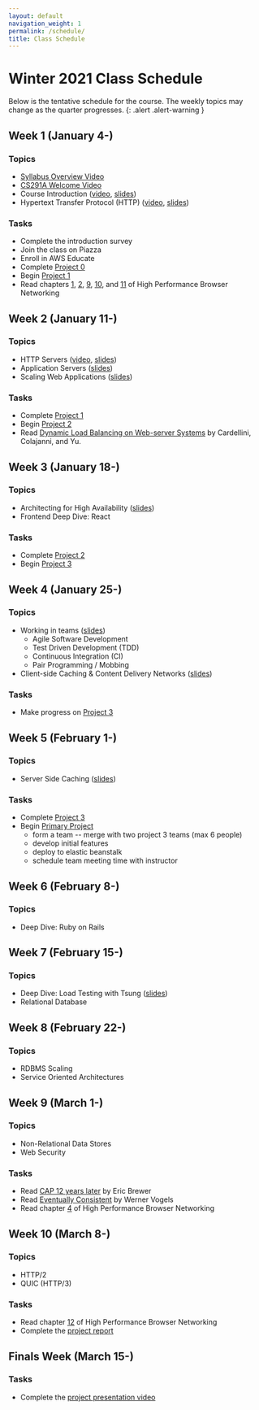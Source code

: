 ```yaml
---
layout: default
navigation_weight: 1
permalink: /schedule/
title: Class Schedule
---
```


# Winter 2021 Class Schedule

Below is the tentative schedule for the course. The weekly topics may change as
the quarter progresses.
{: .alert .alert-warning }

<div class="week">

## Week 1 (January 4-)

### Topics

- [Syllabus Overview Video](https://drive.google.com/file/d/1wZsdxVyTPWF2huZG1aizb2jrbf5KekgN/view)
- [CS291A Welcome Video](https://drive.google.com/file/d/1ehJVHaf1yTtPvLYFJCXCLp2HvrZwwoo4/view)
- Course Introduction
  ([video](https://drive.google.com/file/d/1lgO3ikzQ_DUihd8qHb08iljUegC28sBz/view),
  [slides](/slides/2021w/01_course_introduction/))
- Hypertext Transfer Protocol (HTTP)
  ([video](https://drive.google.com/file/d/1gM3hEc9gyBpY0A9aPupNoSUGMJ_aunoe/view),
  [slides](/slides/2021w/02_http))

### Tasks

- Complete the introduction survey
- Join the class on Piazza
- Enroll in AWS Educate
- Complete [Project 0](/project0/)
- Begin [Project 1](/project1/)
- Read chapters [1](https://hpbn.co/primer-on-latency-and-bandwidth/),
  [2](https://hpbn.co/building-blocks-of-tcp/),
  [9](https://hpbn.co/brief-history-of-http/),
  [10](https://hpbn.co/primer-on-web-performance/), and
  [11](https://hpbn.co/http1x/) of High Performance Browser Networking

</div>
<div class="week">

## Week 2 (January 11-)

### Topics

- HTTP Servers
  ([video](https://drive.google.com/file/d/1m_NgJ9dhhAWUpgsylp1ciezgxKVCc5mC/view),
  [slides](/slides/2021w/03_http_servers/))
- Application Servers ([slides](/slides/2021w/04_application_servers/))
- Scaling Web Applications ([slides](/slides/2021w/05_scaling_web_applications/))

### Tasks

- Complete [Project 1](/project1/)
- Begin [Project 2](/project2/)
- Read [Dynamic Load Balancing on Web-server
  Systems](http://www.ics.uci.edu/~cs230/reading/DLB.pdf) by Cardellini,
  Colajanni, and Yu.

</div>
<div class="week">

## Week 3 (January 18-)

### Topics

- Architecting for High Availability ([slides](/slides/2021w/06_high_availability))
- Frontend Deep Dive: React

### Tasks

- Complete [Project 2](/project2/)
- Begin [Project 3](/project3/)

</div>
<div class="week">

## Week 4 (January 25-)

### Topics

- Working in teams ([slides](/slides/2021w/07_agile_tdd_pairing))
  - Agile Software Development
  - Test Driven Development (TDD)
  - Continuous Integration (CI)
  - Pair Programming / Mobbing
- Client-side Caching & Content Delivery Networks ([slides](/slides/2021w/08_client_caching_cdn))

### Tasks

- Make progress on [Project 3](/project3/)

</div>
<div class="week">

## Week 5 (February 1-)

### Topics

- Server Side Caching ([slides](/slides/2021w/09_server_caching))

### Tasks

- Complete [Project 3](/project3/)
- Begin [Primary Project](/project/)
  - form a team -- merge with two project 3 teams (max 6 people)
  - develop initial features
  - deploy to elastic beanstalk
  - schedule team meeting time with instructor

</div>
<div class="week">

## Week 6 (February 8-)

### Topics

- Deep Dive: Ruby on Rails

</div>
<div class="week">

## Week 7 (February 15-)

### Topics

- Deep Dive: Load Testing with Tsung ([slides](/slides/2021w/10_tsung))
- Relational Database

</div>
<div class="week">

## Week 8 (February 22-)

### Topics

- RDBMS Scaling
- Service Oriented Architectures

</div>
<div class="week">

## Week 9 (March 1-)

### Topics

- Non-Relational Data Stores
- Web Security

### Tasks

- Read [CAP 12 years
  later](http://www.realtechsupport.org/UB/NP/Numeracy_CAP%2B12Years_2012.pdf)
  by Eric Brewer
- Read [Eventually
  Consistent](http://www.scalableinternetservices.com/slides/vogels.pdf) by
  Werner Vogels
- Read chapter [4](https://hpbn.co/transport-layer-security-tls/) of High
  Performance Browser Networking

</div>
<div class="week">

## Week 10 (March 8-)

### Topics

- HTTP/2
- QUIC (HTTP/3)

### Tasks

- Read chapter [12](https://hpbn.co/http2/) of High Performance Browser Networking
- Complete the [project report](/project/#report)

</div>
<div class="week">

## Finals Week (March 15-)

### Tasks

- Complete the [project presentation video](/project/#video)

</div>
